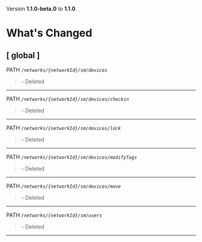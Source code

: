 Version **1.1.0-beta.0** _to_ **1.1.0**

What's Changed
==============

\[ global \]
------------

PATH _`/networks/{networkId}/sm/devices`_

> \- Deleted

* * *

PATH _`/networks/{networkId}/sm/devices/checkin`_

> \- Deleted

* * *

PATH _`/networks/{networkId}/sm/devices/lock`_

> \- Deleted

* * *

PATH _`/networks/{networkId}/sm/devices/modifyTags`_

> \- Deleted

* * *

PATH _`/networks/{networkId}/sm/devices/move`_

> \- Deleted

* * *

PATH _`/networks/{networkId}/sm/users`_

> \- Deleted

* * *